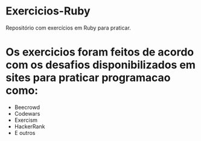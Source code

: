 # Exercicios-Ruby
 Repositório com exercícios em Ruby para praticar.

# Os exercicios foram feitos de acordo com os desafios disponibilizados em sites para praticar programacao como:
 * Beecrowd
 * Codewars
 * Exercism
 * HackerRank
 * E outros
